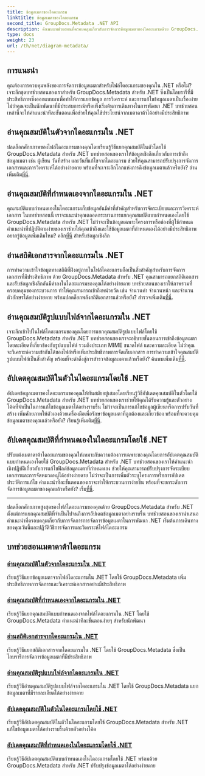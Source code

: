 ```yaml
---
title: ข้อมูลเมตาของไดอะแกรม
linktitle: ข้อมูลเมตาของไดอะแกรม
second_title: GroupDocs.Metadata .NET API
description: ค้นพบบทช่วยสอนที่ครอบคลุมเกี่ยวกับการจัดการข้อมูลเมตาของไดอะแกรมด้วย GroupDocs.Metadata สำหรับ .NET แยก อัปเดต และวิเคราะห์คุณสมบัติได้อย่างง่ายดาย
type: docs
weight: 23
url: /th/net/diagram-metadata/
---
```

## การแนะนำ

คุณต้องการควบคุมพลังของการจัดการข้อมูลเมตาสำหรับไฟล์ไดอะแกรมของคุณใน .NET หรือไม่? เจาะลึกชุดบทช่วยสอนของเราสำหรับ GroupDocs.Metadata สำหรับ .NET ซึ่งเป็นไลบรารีที่มีประสิทธิภาพซึ่งออกแบบมาเพื่อทำให้การแยกข้อมูล การวิเคราะห์ และการแก้ไขข้อมูลเมตาเป็นเรื่องง่าย ไม่ว่าคุณจะเป็นนักพัฒนาที่มีประสบการณ์หรือเพิ่งเริ่มต้นการเดินทางในการพัฒนา .NET บทช่วยสอนเหล่านี้จะให้คำแนะนำทีละขั้นตอนเพื่อช่วยให้คุณใช้ประโยชน์จากเมตาดาต้าได้อย่างมีประสิทธิภาพ

## อ่านคุณสมบัติในตัวจากไดอะแกรมใน .NET

 ปลดล็อกศักยภาพของไฟล์ไดอะแกรมของคุณโดยเรียนรู้วิธีแยกคุณสมบัติในตัวโดยใช้ GroupDocs.Metadata สำหรับ .NET บทช่วยสอนของเราให้ข้อมูลเชิงลึกเกี่ยวกับการเข้าถึงข้อมูลเมตา เช่น ผู้เขียน วันที่สร้าง และวันที่แก้ไขจากไดอะแกรม ช่วยให้คุณสามารถปรับปรุงการจัดการเอกสารและการวิเคราะห์ได้อย่างง่ายดาย พร้อมที่จะเจาะลึกโลกแห่งการดึงข้อมูลเมตาแล้วหรือยัง? อ่านเพิ่มเติม[ที่นี่](./read-built-in-properties-diagrams/).

## อ่านคุณสมบัติที่กำหนดเองจากไดอะแกรมใน .NET

คุณสมบัติแบบกำหนดเองในไดอะแกรมเก็บข้อมูลอันมีค่าที่สำคัญสำหรับการจัดระเบียบและการวิเคราะห์เอกสาร ในบทช่วยสอนนี้ เราจะแนะนำคุณตลอดกระบวนการแยกคุณสมบัติแบบกำหนดเองโดยใช้ GroupDocs.Metadata สำหรับ .NET ไม่ว่าจะเป็นข้อมูลเฉพาะโครงการหรือช่องที่ผู้ใช้กำหนด คำแนะนำที่ปฏิบัติตามง่ายของเราช่วยให้คุณเข้าถึงและใช้ข้อมูลเมตาที่กำหนดเองได้อย่างมีประสิทธิภาพ อยากรู้ข้อมูลเพิ่มเติมไหม? คลิก[ที่นี่](./read-custom-properties-diagrams/) สำหรับข้อมูลเชิงลึก

## อ่านสถิติเอกสารจากไดอะแกรมใน .NET

 การทำความเข้าใจข้อมูลทางสถิติที่ฝังอยู่ภายในไฟล์ไดอะแกรมถือเป็นสิ่งสำคัญสำหรับการจัดการเอกสารที่มีประสิทธิภาพ ด้วย GroupDocs.Metadata สำหรับ .NET คุณสามารถแยกสถิติเอกสารและรับข้อมูลเชิงลึกอันมีค่าลงในไดอะแกรมของคุณได้อย่างง่ายดาย บทช่วยสอนของเราให้ภาพรวมที่ครอบคลุมของกระบวนการ ทำให้คุณสามารถเข้าถึงหน่วยวัด เช่น จำนวนคำ จำนวนหน้า และจำนวนตัวอักษรได้อย่างง่ายดาย พร้อมปลดล็อกพลังสถิติเอกสารแล้วหรือยัง? สำรวจเพิ่มเติม[ที่นี่](./read-document-statistics-diagrams/).

## อ่านคุณสมบัติรูปแบบไฟล์จากไดอะแกรมใน .NET

เจาะลึกเข้าไปในไฟล์ไดอะแกรมของคุณโดยการแยกคุณสมบัติรูปแบบไฟล์โดยใช้ GroupDocs.Metadata สำหรับ .NET บทช่วยสอนของเราจะอธิบายขั้นตอนการเข้าถึงข้อมูลเมตาโดยละเอียดที่เกี่ยวข้องกับรูปแบบไฟล์ รวมถึงประเภท MIME ขนาดไฟล์ และความละเอียด ไม่ว่าคุณจะวิเคราะห์ความเข้ากันได้ของไฟล์หรือเพิ่มประสิทธิภาพการจัดเก็บเอกสาร การทำความเข้าใจคุณสมบัติรูปแบบไฟล์เป็นสิ่งสำคัญ พร้อมที่จะดำดิ่งสู่การสำรวจข้อมูลเมตาแล้วหรือยัง? ค้นพบเพิ่มเติม[ที่นี่](./read-file-format-properties-diagrams/).

## อัปเดตคุณสมบัติในตัวในไดอะแกรมโดยใช้ .NET

 อัปเดตข้อมูลเมตาของไดอะแกรมของคุณให้ทันสมัยอยู่เสมอโดยเรียนรู้วิธีอัปเดตคุณสมบัติในตัวโดยใช้ GroupDocs.Metadata สำหรับ .NET บทช่วยสอนของเราช่วยให้คุณได้รับความรู้และตัวอย่างโค้ดที่จำเป็นในการแก้ไขข้อมูลเมตาได้อย่างราบรื่น ไม่ว่าจะเป็นการแก้ไขข้อมูลผู้เขียนหรือการปรับวันที่สร้าง เพิ่มศักยภาพให้ตัวเองด้วยเครื่องมือเพื่อรักษาข้อมูลเมตาที่ถูกต้องและเกี่ยวข้อง พร้อมที่จะควบคุมข้อมูลเมตาของคุณแล้วหรือยัง? เรียนรู้เพิ่มเติม[ที่นี่](./update-built-in-properties-diagrams/).

## อัปเดตคุณสมบัติที่กำหนดเองในไดอะแกรมโดยใช้ .NET

ปรับแต่งเมตาดาต้าไดอะแกรมของคุณให้เหมาะกับความต้องการเฉพาะของคุณโดยการอัปเดตคุณสมบัติแบบกำหนดเองโดยใช้ GroupDocs.Metadata สำหรับ .NET บทช่วยสอนของเราให้คำแนะนำเชิงปฏิบัติเกี่ยวกับการแก้ไขฟิลด์ข้อมูลเมตาที่กำหนดเอง ช่วยให้คุณสามารถปรับปรุงการจัดระเบียบเอกสารและการจัดหมวดหมู่ได้อย่างง่ายดาย ไม่ว่าจะเป็นการเพิ่มตัวระบุโครงการหรือการอัปเดตประวัติการแก้ไข คำแนะนำทีละขั้นตอนของเราจะทำให้กระบวนการง่ายขึ้น พร้อมที่จะยกระดับการจัดการข้อมูลเมตาของคุณแล้วหรือยัง? เริ่ม[ที่นี่](./update-custom-properties-diagrams/).

----

ปลดล็อกศักยภาพสูงสุดของไฟล์ไดอะแกรมของคุณด้วย GroupDocs.Metadata สำหรับ .NET ตั้งแต่การแยกคุณสมบัติที่จำเป็นไปจนถึงการอัปเดตข้อมูลเมตาอย่างราบรื่น บทช่วยสอนของเรานำเสนอคำแนะนำที่ครอบคลุมเกี่ยวกับการจัดการการจัดการข้อมูลเมตาในการพัฒนา .NET เริ่มต้นการเดินทางของคุณวันนี้และปฏิวัติวิธีการจัดการและวิเคราะห์ไฟล์ไดอะแกรม
## บทช่วยสอนเมตาดาต้าไดอะแกรม
### [อ่านคุณสมบัติในตัวจากไดอะแกรมใน .NET](./read-built-in-properties-diagrams/)
เรียนรู้วิธีแยกข้อมูลเมตาจากไฟล์ไดอะแกรมใน .NET โดยใช้ GroupDocs.Metadata เพิ่มประสิทธิภาพการจัดการและวิเคราะห์เอกสารอย่างมีประสิทธิภาพ
### [อ่านคุณสมบัติที่กำหนดเองจากไดอะแกรมใน .NET](./read-custom-properties-diagrams/)
เรียนรู้วิธีแยกคุณสมบัติแบบกำหนดเองจากไฟล์ไดอะแกรมใน .NET โดยใช้ GroupDocs.Metadata คำแนะนำทีละขั้นตอนง่ายๆ สำหรับนักพัฒนา
### [อ่านสถิติเอกสารจากไดอะแกรมใน .NET](./read-document-statistics-diagrams/)
เรียนรู้วิธีแยกสถิติเอกสารจากไดอะแกรมใน .NET โดยใช้ GroupDocs.Metadata ซึ่งเป็นไลบรารีการจัดการข้อมูลเมตาที่มีประสิทธิภาพ
### [อ่านคุณสมบัติรูปแบบไฟล์จากไดอะแกรมใน .NET](./read-file-format-properties-diagrams/)
เรียนรู้วิธีอ่านคุณสมบัติรูปแบบไฟล์จากไดอะแกรมใน .NET โดยใช้ GroupDocs.Metadata แยกข้อมูลเมตาที่มีรายละเอียดได้อย่างง่ายดาย
### [อัปเดตคุณสมบัติในตัวในไดอะแกรมโดยใช้ .NET](./update-built-in-properties-diagrams/)
เรียนรู้วิธีอัปเดตคุณสมบัติในตัวในไดอะแกรมโดยใช้ GroupDocs.Metadata สำหรับ .NET แก้ไขข้อมูลเมตาได้อย่างราบรื่นด้วยตัวอย่างโค้ด
### [อัปเดตคุณสมบัติที่กำหนดเองในไดอะแกรมโดยใช้ .NET](./update-custom-properties-diagrams/)
เรียนรู้วิธีอัปเดตคุณสมบัติแบบกำหนดเองในไดอะแกรมโดยใช้ .NET พร้อมด้วย GroupDocs.Metadata สำหรับ .NET ปรับปรุงข้อมูลเมตาได้อย่างง่ายดาย